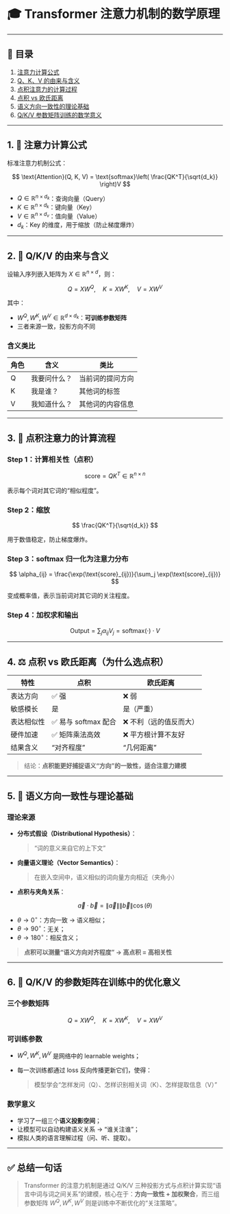 # 🎓 Transformer 注意力机制的数学原理

---

## 📌 目录

1. [注意力计算公式](#公式)
2. [Q、K、V 的由来与含义](#qkv)
3. [点积注意力的计算过程](#计算流程)
4. [点积 vs 欧氏距离](#点积与距离)
5. [语义方向一致性的理论基础](#方向一致性)
6. [Q/K/V 参数矩阵训练的数学意义](#参数训练)

---

<a name="公式"></a>

## 1. 🎯 注意力计算公式

标准注意力机制公式：

$$
\text{Attention}(Q, K, V) = \text{softmax}\left( \frac{QK^T}{\sqrt{d_k}} \right)V
$$

* $Q \in \mathbb{R}^{n \times d_k}$：查询向量（Query）
* $K \in \mathbb{R}^{n \times d_k}$：键向量（Key）
* $V \in \mathbb{R}^{n \times d_v}$：值向量（Value）
* $d_k$：Key 的维度，用于缩放（防止梯度爆炸）

---

<a name="qkv"></a>

## 2. 🧱 Q/K/V 的由来与含义

设输入序列嵌入矩阵为 $X \in \mathbb{R}^{n \times d}$，则：

$$
Q = XW^Q,\quad K = XW^K,\quad V = XW^V
$$

其中：

* $W^Q, W^K, W^V \in \mathbb{R}^{d \times d_k}$：**可训练参数矩阵**
* 三者来源一致，投影方向不同

### 含义类比

| 角色 | 含义     | 类比       |
| -- | ------ | -------- |
| Q  | 我要问什么？ | 当前词的提问方向 |
| K  | 我是谁？   | 其他词的标签   |
| V  | 我知道什么？ | 其他词的内容信息 |

---

<a name="计算流程"></a>

## 3. 🔁 点积注意力的计算流程

### Step 1：计算相关性（点积）

$$
\text{score} = QK^T \in \mathbb{R}^{n \times n}
$$

表示每个词对其它词的“相似程度”。

### Step 2：缩放

$$
\frac{QK^T}{\sqrt{d_k}}
$$

用于数值稳定，防止梯度爆炸。

### Step 3：softmax 归一化为注意力分布

$$
\alpha_{ij} = \frac{\exp(\text{score}_{ij})}{\sum_j \exp(\text{score}_{ij})}
$$

变成概率值，表示当前词对其它词的关注程度。

### Step 4：加权求和输出

$$
\text{Output} = \sum_j \alpha_{ij} V_j = \text{softmax}(\cdot) \cdot V
$$

---

<a name="点积与距离"></a>

## 4. ⚖️ 点积 vs 欧氏距离（为什么选点积）

| 特性    | 点积              | 欧氏距离         |
| ----- | --------------- | ------------ |
| 表达方向  | ✅ 强             | ❌ 弱          |
| 敏感模长  | 是               | 是（严重）        |
| 表达相似性 | ✅ 易与 softmax 配合 | ❌ 不利（远的值反而大） |
| 硬件加速  | ✅ 矩阵乘法高效        | ❌ 平方根计算不友好   |
| 结果含义  | “对齐程度”          | “几何距离”       |

> 结论：**点积能更好捕捉语义“方向”的一致性，适合注意力建模**

---

<a name="方向一致性"></a>

## 5. 🎯 语义方向一致性与理论基础

### 理论来源

* **分布式假设（Distributional Hypothesis）**：

  > “词的意义来自它的上下文”

* **向量语义理论（Vector Semantics）**：

  > 在嵌入空间中，语义相似的词向量方向相近（夹角小）

* **点积与夹角关系**：

$$
\vec{a} \cdot \vec{b} = \|\vec{a}\| \|\vec{b}\| \cos(\theta)
$$

* $\theta \to 0^\circ$：方向一致 → 语义相似；
* $\theta \to 90^\circ$：无关；
* $\theta \to 180^\circ$：相反含义；

> **点积可以测量“语义方向对齐程度” → 高点积 = 高相关性**

---

<a name="参数训练"></a>

## 6. 🔧 Q/K/V 的参数矩阵在训练中的优化意义

### 三个参数矩阵

$$
Q = XW^Q,\quad K = XW^K,\quad V = XW^V
$$

### 可训练参数

* $W^Q, W^K, W^V$ 是网络中的 learnable weights；
* 每一次训练都通过 loss 反向传播更新它们，使得：

  > 模型学会“怎样发问（Q）、怎样识别相关词（K）、怎样提取信息（V）”

### 数学意义

* 学习了一组三个**语义投影空间**；
* 让模型可以自动构建语义关系 → “谁关注谁”；
* 模拟人类的语言理解过程（问、听、提取）。

---

## ✅ 总结一句话

> Transformer 的注意力机制是通过 Q/K/V 三种投影方式与点积计算实现“语言中词与词之间关系”的建模，核心在于：**方向一致性 + 加权聚合**，而三组参数矩阵 $W^Q, W^K, W^V$ 则是训练中不断优化的“关注策略”。


